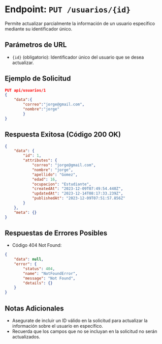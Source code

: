 # Endpoint: `PUT /usuarios/{id}`

Permite actualizar parcialmente la información de un usuario específico mediante su identificador único.

## Parámetros de URL

- `{id}` (obligatorio): Identificador único del usuario que se desea actualizar.

## Ejemplo de Solicitud

```json
PUT api/usuarios/1
{
    "data":{
        "correo":"jorge@gmail.com",
        "nombre":"jorge"
        }
}
```

## Respuesta Exitosa (Código 200 OK)

```json
{
    "data": {
        "id": 1,
        "attributes": {
            "correo": "jorge@gmail.com",
            "nombre": "jorge",
            "apellido": "Gomez",
            "edad": 16,
            "ocupacion": "Estudiante",
            "createdAt": "2023-12-09T07:49:54.440Z",
            "updatedAt": "2023-12-14T08:17:33.239Z",
            "publishedAt": "2023-12-09T07:51:57.856Z"
        }
    },
    "meta": {}
}
```

## Respuestas de Errores Posibles

- Código 404 Not Found:

```json
{
    "data": null,
    "error": {
        "status": 404,
        "name": "NotFoundError",
        "message": "Not Found",
        "details": {}
    }
}
```

## Notas Adicionales

- Asegurate de incluir un ID válido en la solicitud para actualizar la información sobre el usuario en específico.
- Recuerda que los campos que no se incluyan en la solicitud no serán actualizados.